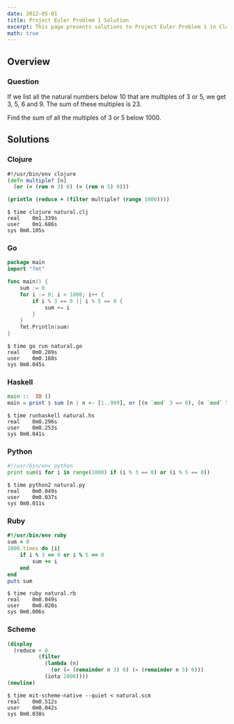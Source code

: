 ```yaml
---
date: 2012-05-01
title: Project Euler Problem 1 Solution
excerpt: This page presents solutions to Project Euler Problem 1 in Clojure, Go, Haskell, Python, Ruby and Scheme.
math: true
---
```



## Overview


### Question

If we list all the natural numbers below 10 that are multiples of 3 or 5, we 
get 3, 5, 6 and 9. The sum of these multiples is 23.

Find the sum of all the multiples of 3 or 5 below 1000.






## Solutions

### Clojure

```clojure
#!/usr/bin/env clojure
(defn multiple? [n]
  (or (= (rem n 3) 0) (= (rem n 5) 0)))

(println (reduce + (filter multiple? (range 1000))))
```


```
$ time clojure natural.clj
real	0m1.339s
user	0m1.686s
sys	0m0.105s
```



### Go

```go
package main
import "fmt"

func main() {
	sum := 0
	for i := 0; i < 1000; i++ {
		if i % 3 == 0 || i % 5 == 0 {
			sum += i
		}
	}
	fmt.Println(sum)
}
```


```
$ time go run natural.go
real	0m0.289s
user	0m0.188s
sys	0m0.045s
```



### Haskell

```haskell
main ::  IO ()
main = print $ sum [n | n <- [1..999], or [(n `mod` 3 == 0), (n `mod` 5 == 0)]]
```


```
$ time runhaskell natural.hs
real	0m0.296s
user	0m0.253s
sys	0m0.041s
```



### Python

```python
#!/usr/bin/env python
print sum(i for i in range(1000) if (i % 3 == 0) or (i % 5 == 0))
```


```
$ time python2 natural.py
real	0m0.049s
user	0m0.037s
sys	0m0.011s
```



### Ruby

```ruby
#!/usr/bin/env ruby
sum = 0
1000.times do |i|
	if i % 3 == 0 or i % 5 == 0
		sum += i
	end
end
puts sum
```


```
$ time ruby natural.rb
real	0m0.049s
user	0m0.020s
sys	0m0.006s
```



### Scheme

```scheme
(display
  (reduce + 0
		  (filter
			(lambda (n)
			  (or (= (remainder n 3) 0) (= (remainder n 5) 0)))
			(iota 1000))))
(newline)
```


```
$ time mit-scheme-native --quiet < natural.scm
real	0m0.512s
user	0m0.042s
sys	0m0.038s
```


